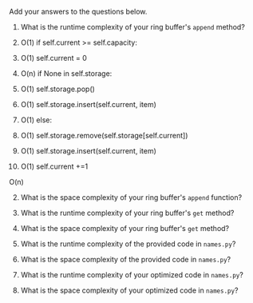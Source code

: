 Add your answers to the questions below.

1. What is the runtime complexity of your ring buffer's `append` method?

1. O(1)  if self.current >= self.capacity:
2. O(1)     self.current = 0
3. O(n)  if None in self.storage:
4. O(1)     self.storage.pop()
5. O(1)      self.storage.insert(self.current, item)
6. O(1)   else:
7. O(1)      self.storage.remove(self.storage[self.current])
8. O(1)      self.storage.insert(self.current, item)
9. O(1)   self.current +=1

O(n)

2. What is the space complexity of your ring buffer's `append` function?

3. What is the runtime complexity of your ring buffer's `get` method?

4. What is the space complexity of your ring buffer's `get` method?


5. What is the runtime complexity of the provided code in `names.py`?

6. What is the space complexity of the provided code in `names.py`?

7. What is the runtime complexity of your optimized code in `names.py`?

8. What is the space complexity of your optimized code in `names.py`?
